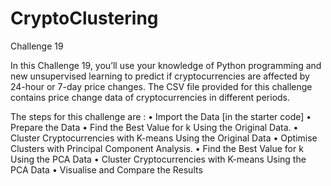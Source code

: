 # CryptoClustering
Challenge 19 

In this Challenge 19, you’ll use your knowledge of Python programming and new unsupervised learning to predict
if cryptocurrencies are affected by 24-hour or 7-day price changes. The CSV file provided for this challenge 
contains price change data of cryptocurrencies in different periods.

The steps for this challenge are :
•	Import the Data [in the starter code]
•	Prepare the Data
•	Find the Best Value for k Using the Original Data.
•	Cluster Cryptocurrencies with K-means Using the Original Data
•	Optimise Clusters with Principal Component Analysis.
•	Find the Best Value for k Using the PCA Data
•	Cluster Cryptocurrencies with K-means Using the PCA Data
•	Visualise and Compare the Results
